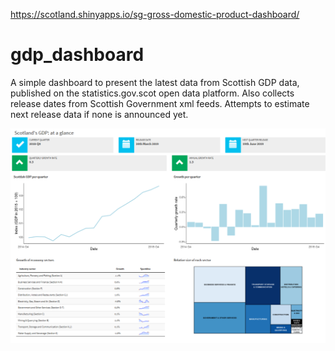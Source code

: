 https://scotland.shinyapps.io/sg-gross-domestic-product-dashboard/

# gdp_dashboard

A simple dashboard to present the latest data from Scottish GDP data, published on the statistics.gov.scot open data platform.
Also collects release dates from Scottish Government xml feeds. Attempts to estimate next release data if none is announced yet.

![Example display](/GDP_dashboard.PNG)
